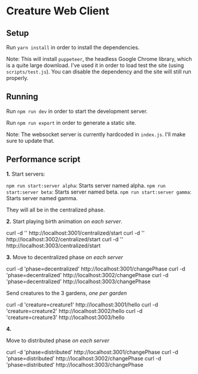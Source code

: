 # Creature Web Client

## Setup

Run `yarn install` in order to install the dependencies.

Note: This will install `puppeteer`, the headless Google Chrome library, which is a quite large download. I've used it in order to load test the site (using `scripts/test.js`). You can disable the dependency and the site will still run properly.

## Running

Run `npm run dev` in order to start the development server.

Run `npm run export` in order to generate a static site.

Note: The websocket server is currently hardcoded in `index.js`. I'll make sure to update that.


## Performance script

**1.**
Start servers:

`npm run start:server alpha`: Starts server named alpha.
`npm run start:server beta`: Starts server named beta.
`npm run start:server gamma`: Starts server named gamma.

They will all be in the centralized phase.

**2.**
Start playing birth animation *on each server*.

curl -d '' http://localhost:3001/centralized/start
curl -d '' http://localhost:3002/centralized/start
curl -d '' http://localhost:3003/centralized/start


**3.**
Move to decentralized phase *on each server*

curl -d 'phase=decentralized' http://localhost:3001/changePhase
curl -d 'phase=decentralized' http://localhost:3002/changePhase
curl -d 'phase=decentralized' http://localhost:3003/changePhase

Send creatures to the 3 gardens, *one per garden*

curl -d 'creature=creature1' http://localhost:3001/hello
curl -d 'creature=creature2' http://localhost:3002/hello
curl -d 'creature=creature3' http://localhost:3003/hello


**4.**

Move to distributed phase *on each server*

curl -d 'phase=distributed' http://localhost:3001/changePhase
curl -d 'phase=distributed' http://localhost:3002/changePhase
curl -d 'phase=distributed' http://localhost:3003/changePhase